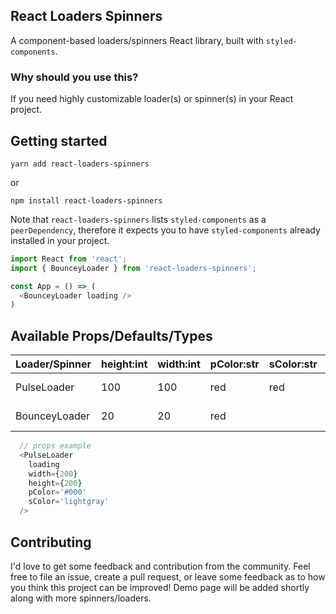 ## React Loaders Spinners

A component-based loaders/spinners React library, built with `styled-components`.

### Why should you use this?

If you need highly customizable loader(s) or spinner(s) in your React project.

## Getting started

```
yarn add react-loaders-spinners
```
or
```
npm install react-loaders-spinners
```

Note that `react-loaders-spinners` lists `styled-components` as a `peerDependency`, therefore it expects you to have `styled-components` already installed in your project.

```javascript
import React from 'react';
import { BounceyLoader } from 'react-loaders-spinners';

const App = () => (
  <BounceyLoader loading />
)
```

## **Available Props/Defaults/Types**

|  Loader/Spinner  | height:int | width:int | pColor:str | sColor:str | spaceBetween:int |   loading:bool    |
| ---------------- | ---------- | --------- | ---------- | ---------- | ---------------- | ----------------- |
|    PulseLoader   |     100    |    100    |     red    |     red    |                  |   true *required  |
|   BounceyLoader  |     20     |    20     |     red    |            |        20        |   true *required  | 


```javascript
  // props example
  <PulseLoader 
    loading
    width={200}
    height={200}
    pColor='#000'
    sColor='lightgray'
  />
```
## Contributing

I'd love to get some feedback and contribution from the community. Feel free to file an issue, create a pull request, or leave some feedback as to how you think this project can be improved! Demo page will be added shortly along with more spinners/loaders.